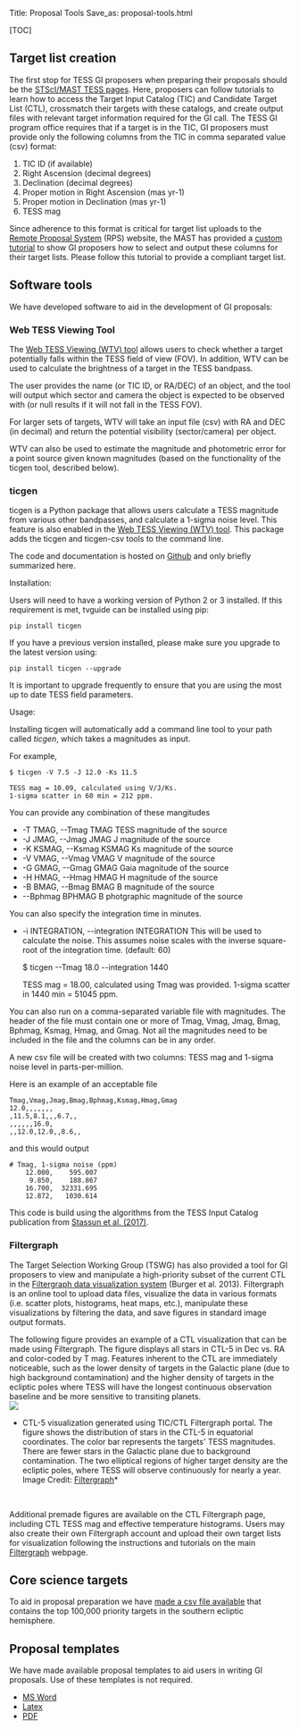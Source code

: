 Title: Proposal Tools
Save_as: proposal-tools.html

[TOC]




## Target list creation
The first stop for TESS GI proposers when preparing their proposals should be the [STScI/MAST TESS pages](https://archive.stsci.edu/tess/). Here, proposers can follow tutorials to learn how to access the Target Input Catalog (TIC) and Candidate Target List (CTL), crossmatch their targets with these catalogs, and create output files with relevant target information required for the GI call. The TESS GI program office requires that if a target is in the TIC, GI proposers must provide only the following columns from the TIC in comma separated value (csv) format:

1. TIC ID (if available)
2. Right Ascension (decimal degrees)
3. Declination (decimal degrees)
4. Proper motion in Right Ascension (mas yr-1)
5. Proper motion in Declination (mas yr-1) 
6. TESS mag

Since adherence to this format is critical for target list uploads to the [Remote Proposal System](https://heasarc.gsfc.nasa.gov/ark/rps/) (RPS) website, the MAST has provided a [custom tutorial](https://archive.stsci.edu/tess/tutorials/goddard_format.html) to show GI proposers how to select and output these columns for their target lists. Please follow this tutorial to provide a compliant target list. 


## Software tools

We have developed software to aid in the development of GI proposals: 

<!--[TVGuide](#tvguide) helps with determining whether a target is observable in Cycle 1, and [ticgen](#ticgen) is used to calculate the brightness of a target in the TESS bandpass. In addition, resources have been created by various other team to aid in writing proposals. 

We have [created a webtool](https://heasarc.gsfc.nasa.gov/cgi-bin/tess/webtess/wtv.py) that implements the functionality of ticgen and tvguide. This is our recommended avenue to accessing these utilities. -->

### Web TESS Viewing Tool
The [Web TESS Viewing (WTV) tool](https://heasarc.gsfc.nasa.gov/cgi-bin/tess/webtess/wtv.py) allows users to check whether a target potentially falls within the TESS field of view (FOV). In addition, WTV can be used to calculate the brightness of a target in the TESS bandpass.

The user provides the name (or TIC ID, or RA/DEC) of an object, and the tool will output which sector and camera the object is expected to be observed with (or null results if it will not fall in the TESS FOV).

For larger sets of targets, WTV will take an input file (csv) with RA and DEC (in decimal) and return the potential visibility (sector/camera) per object.

WTV can also be used to estimate the magnitude and photometric error for a point source given known magnitudes (based on the functionality of the ticgen tool, described below).

<!--
The [Web TESS Viewing (WTV) tool](https://heasarc.gsfc.nasa.gov/cgi-bin/tess/webtess/wtv.py) developed by the TESS Science Support Center assists the community in planning and proposing.

The website implements the functionality of both [tvguide](#tvguide) and [ticgen](#ticgen) in a handy online tool.

We recommend users start by using the webtool before experimenting with the command line tools. -->


<!--
## TVGuide
TVGuide is a Python package that allows users to check whether a target potentially falls within the field of view of TESS.

In particular, the package adds the tvguide and tvguide-csv tools to the command line, which allow the visibility of targets to be checked during Cycle 1.

The code and documentation is hosted on [Github](https://github.com/tessgi/tvguide) and only briefly summarized here.

### Installation

Users will need to have a working version of Python 2 or 3 installed.
If this requirement is met, tvguide can be installed using pip:

    pip install tvguide

If you have a previous version installed, please make sure you upgrade to the latest version using:

    pip install tvguide --upgrade

It is important to upgrade frequently to ensure that you are using the most up to date TESS field parameters.

### Usage

Installing tvguide will automatically add a command line tool to your path called *tvguide*, which takes a target as input and writes a new list that indicates the observability of the target, i.e. whether or not might fall on one of the detectors of the spacecraft's focal plane.

For example, 

    tvguide 219.9009 -60.8356

    Success! The target may be observable by TESS during Cycle 1.
    We can observe this source for:
    maximum: 2 sectors
    minimum: 0 sectors
    median:  1 sectors
    average: 1.16 sectors

You can also run on a file with targets currently implemented is using RA and Dec.

    tvguide-csv inputfilename.csv

This will return a file with the two original columns plus two additional columns giving the minimum number and maximum of sectors that the target will be observed by with TESS.
-->

### ticgen
ticgen is a Python package that allows users calculate a TESS magnitude from various other bandpasses, and calculate a 1-sigma noise level. This feature is also enabled in the [Web TESS Viewing (WTV) tool](https://heasarc.gsfc.nasa.gov/cgi-bin/tess/webtess/wtv.py). This package adds the ticgen and ticgen-csv tools to the command line.

The code and documentation is hosted on [Github](https://github.com/tessgi/ticgen) and only briefly summarized here.

 Installation:

Users will need to have a working version of Python 2 or 3 installed.
If this requirement is met, tvguide can be installed using pip:

    pip install ticgen

If you have a previous version installed, please make sure you upgrade to the latest version using:

    pip install ticgen --upgrade

It is important to upgrade frequently to ensure that you are using the most up to date TESS field parameters.

 Usage:

Installing ticgen will automatically add a command line tool to your path called *ticgen*, which takes a magnitudes as input.

For example, 

    $ ticgen -V 7.5 -J 12.0 -Ks 11.5

    TESS mag = 10.09, calculated using V/J/Ks.
    1-sigma scatter in 60 min = 212 ppm.

You can provide any combination of these mangitudes

* -T TMAG, --Tmag TMAG TESS magnitude of the source
* -J JMAG, --Jmag JMAG J magnitude of the source
* -K KSMAG, --Ksmag KSMAG Ks magnitude of the source
* -V VMAG, --Vmag VMAG V magnitude of the source
* -G GMAG, --Gmag GMAG Gaia magnitude of the source
* -H HMAG, --Hmag HMAG H magnitude of the source
* -B BMAG, --Bmag BMAG B magnitude of the source
* --Bphmag BPHMAG B photgraphic magnitude of the source



You can also specify the integration time in minutes. 
* -i INTEGRATION, --integration INTEGRATION
This will be used to calculate the noise. This assumes noise scales with the inverse square-root of the integration time. (default: 60)

    $ ticgen --Tmag 18.0 --integration 1440

    TESS mag = 18.00, calculated using Tmag was provided.
    1-sigma scatter in 1440 min = 51045 ppm.

You can also run on a comma-separated variable file with magnitudes.
The header of the file must contain one or more of Tmag, Vmag, Jmag, Bmag, Bphmag, Ksmag, Hmag, and Gmag. Not all the magnitudes need to be included in the file and the columns can be in any order.

A new csv file will be created with two columns: TESS mag and 1-sigma noise level in parts-per-million.

Here is an example of an acceptable file

    Tmag,Vmag,Jmag,Bmag,Bphmag,Ksmag,Hmag,Gmag
    12.0,,,,,,,
    ,11.5,8.1,,,6.7,,
    ,,,,,,16.0,
    ,,12.0,12.0,,8.6,,

and this would output

    # Tmag, 1-sigma noise (ppm)
        12.000,    595.007
         9.850,    188.867
        16.700,  32331.695
        12.872,   1030.614

This code is build using the algorithms from the TESS Input Catalog publication from [Stassun et al. (2017)](https://arxiv.org/abs/1706.00495).



### Filtergraph

The Target Selection Working Group (TSWG) has also provided a tool for GI proposers to view and manipulate a high-priority subset of the current CTL in the [Filtergraph data visualization system](https://filtergraph.com/tess_ctl) (Burger et al. 2013). Filtergraph is an online tool to upload data files, visualize the data in various formats (i.e. scatter plots, histograms, heat maps, etc.), manipulate these visualizations by filtering the data, and save figures in standard image output formats. 

The following figure provides an example of a CTL visualization that can be made using Filtergraph. The figure displays all stars in CTL-5 in Dec vs. RA and color-coded by T mag. Features inherent to the CTL are immediately noticeable, such as the lower density of targets in the Galactic plane (due to high background contamination) and the higher density of targets in the ecliptic poles where TESS will have the longest continuous observation baseline and be more sensitive to transiting planets. 
<br/>
<img class="img-responsive" style="max-width:67%;" src="images/giprogram/filtergraph.png">
* CTL-5 visualization generated using TIC/CTL Filtergraph portal. The figure shows the distribution of stars in the CTL-5 in equatorial coordinates. The color bar represents the targets' TESS magnitudes. There are fewer stars in the Galactic plane due to background contamination. The two elliptical regions of higher target density are the ecliptic poles, where TESS will observe continuously for nearly a year. Image Credit: [Filtergraph](https://filtergraph.com/)*
<br/>


Additional premade figures are available on the CTL Filtergraph page, including CTL TESS mag and effective temperature histograms. Users may also create their own Filtergraph account and upload their own target lists for visualization following the instructions and tutorials on the main [Filtergraph](https://filtergraph.com/) webpage. 




## Core science targets
To aid in proposal preparation we have [made a csv file available](data/core-science-targets-v2.csv) that contains the top 100,000 priority targets in the southern ecliptic hemisphere.


## Proposal templates
We have made available proposal templates to aid users in writing GI proposals. Use of these templates is not required. 

* [MS Word](docs/tessgi_template.docx)
* [Latex](docs/tessgi_template.tex)
* [PDF](docs/tessgi_template.pdf)

